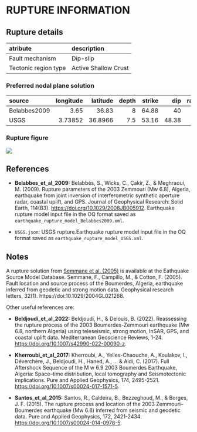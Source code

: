 # RUPTURE INFORMATION
    
## Rupture details

| atribute             | description          |
|:---------------------|:---------------------|
| Fault mechanism       | Dip-slip             |
| Tectonic region type | Active Shallow Crust |

### Preferred nodal plane solution

| source       |   longitude |   latitude |   depth |   strike |   dip |   rake |   mag |
|:-------------|------------:|-----------:|--------:|---------:|------:|-------:|------:|
| Belabbes2009 |     3.65    |    36.83   |     8   |    64.88 | 40    |     90 |   6.8 |
| USGS         |     3.73852 |    36.8966 |     7.5 |    53.16 | 48.38 |     90 |   6.8 |

### Rupture figure

![](earthquake_ruptures.png)

## References

- **Belabbes_et_al_2009:** Belabbès, S., Wicks, C., Çakir, Z., & Meghraoui, M. (2009). Rupture parameters of the 2003 Zemmouri (Mw 6.8), Algeria, earthquake from joint inversion of interferometric synthetic aperture radar, coastal uplift, and GPS. Journal of Geophysical Research: Solid Earth, 114(B3). https://doi.org/10.1029/2008JB005912. Earthquake rupture model input file in the OQ format saved as `earthquake_rupture_model_Belabbes2009.xml`.

- `USGS.json`: USGS rupture.Earthquake rupture model input file in the OQ format saved as `earthquake_rupture_model_USGS.xml`.

## Notes

A rupture solution from [Semmane et al. (2005)](http://equake-rc.info/SRCMOD/searchmodels/viewmodel/s2003BOUMER01SEMM/) is available at the Eathquake Source Model Database. Semmane, F., Campillo, M., & Cotton, F. (2005). Fault location and source process of the Boumerdes, Algeria, earthquake inferred from geodetic and strong motion data. Geophysical research letters, 32(1). https://doi:10.1029/2004GL021268.

Other useful references are:

- **Beldjoudi_et_al_2022:** Beldjoudi, H., & Delouis, B. (2022). Reassessing the rupture process of the 2003 Boumerdes-Zemmouri earthquake (Mw 6.8, northern Algeria) using teleseismic, strong motion, InSAR, GPS, and coastal uplift data. Mediterranean Geoscience Reviews, 1-24. https://doi.org/10.1007/s42990-022-00090-z.

- **Kherroubi_et_al_2017:** Kherroubi, A., Yelles-Chaouche, A., Koulakov, I., Déverchère, J., Beldjoudi, H., Haned, A., ... & Aidi, C. (2017). Full Aftershock Sequence of the M w 6.9 2003 Boumerdes Earthquake, Algeria: Space–time distribution, local tomography and Seismotectonic implications. Pure and Applied Geophysics, 174, 2495-2521. https://doi.org/10.1007/s00024-017-1571-5.

- **Santos_et_al_2015:** Santos, R., Caldeira, B., Bezzeghoud, M., & Borges, J. F. (2015). The rupture process and location of the 2003 Zemmouri–Boumerdes earthquake (Mw 6.8) inferred from seismic and geodetic data. Pure and Applied Geophysics, 172, 2421-2434. https://doi.org/10.1007/s00024-014-0978-5.
